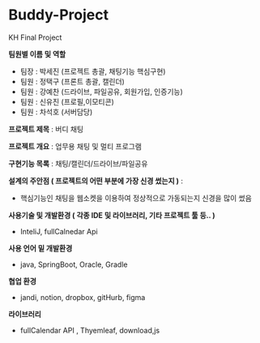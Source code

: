 # Buddy-Project
KH Final Project

**팀원별 이름 및 역할**
* 팀장 : 박세진 (프로젝트 총괄, 채팅기능 핵심구현)
* 팀원 : 정택구 (프론트 총괄, 캘린더)	
* 팀원 : 강예찬 (드라이브, 파일공유, 회원가입, 인증기능)
* 팀원 : 신유진 (프로필,이모티콘)
* 팀원 : 차석호 (서버담당)
 
**프로젝트 제목** : 버디 채팅

**프로젝트 개요** : 업무용 채팅 및 멀티 프로그램
   
**구현기능 목록** : 채팅/캘린더/드라이브/파일공유

**설계의 주안점 ( 프로젝트의 어떤 부분에 가장 신경 썼는지 )** :

- 핵심기능인 채팅을 웹소켓을 이용하여 정상적으로 가동되는지 신경을 많이 썼음  

**사용기술 및 개발환경 ( 각종 IDE 및 라이브러리, 기타 프로젝트 툴 등.. )** 

- InteliJ, fullCalnedar Api

**사용 언어 밑 개발환경**
- java, SpringBoot, Oracle, Gradle

**협업 환경**
- jandi, notion, dropbox, gitHurb, figma

**라이브러리**
- fullCalendar API , Thyemleaf, download,js
